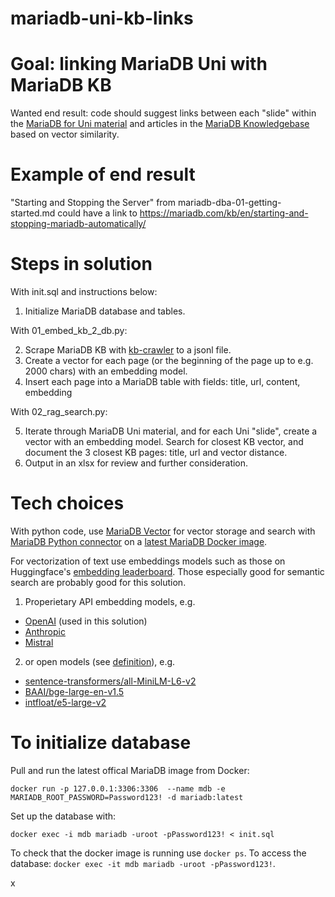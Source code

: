 # mariadb-uni-kb-links

# Goal: linking MariaDB Uni with MariaDB KB
Wanted end result: code should suggest links between each "slide" within the [MariaDB for Uni material](https://github.com/mariadb/mariadb-for-universities) and articles in the [MariaDB Knowledgebase](https://mariadb.com/kb/en/) based on vector similarity.

# Example of end result
"Starting and Stopping the Server" from mariadb-dba-01-getting-started.md	could have a link to https://mariadb.com/kb/en/starting-and-stopping-mariadb-automatically/

# Steps in solution

With init.sql and instructions below:

1. Initialize MariaDB database and tables.

With 01_embed_kb_2_db.py:

2. Scrape MariaDB KB with [kb-crawler](https://github.com/cvicentiu/kb-crawler) to a jsonl file. 
3. Create a vector for each page (or the beginning of the page up to e.g. 2000 chars) with an embedding model. 
4. Insert each page into a  MariaDB table with fields: title, url, content, embedding

With 02_rag_search.py:

5. Iterate through MariaDB Uni material, and for each Uni "slide", create a vector with an embedding model. Search for closest KB vector, and document the 3 closest KB pages: title, url and vector distance.
6. Output in an xlsx for review and further consideration.

# Tech choices 

With python code, use [MariaDB Vector](https://mariadb.com/kb/en/vector-overview/) for vector storage and search with [MariaDB Python connector](https://pypi.org/project/mariadb/) on a [latest MariaDB Docker image](https://hub.docker.com/_/mariadb). 

For vectorization of text use embeddings models such as those on Huggingface's [embedding leaderboard](https://huggingface.co/spaces/mteb/leaderboard). Those especially good for semantic search are probably good for this solution.
1. Properietary API embedding models, e.g. 
- [OpenAI](https://platform.openai.com/docs/guides/embeddings) (used in this solution)
- [Anthropic](https://docs.anthropic.com/en/docs/build-with-claude/embeddings)
- [Mistral](https://docs.mistral.ai/capabilities/embeddings/)
2. or open models (see [definition](https://opensource.org/ai)), e.g.
- [sentence-transformers/all-MiniLM-L6-v2](https://huggingface.co/sentence-transformers/all-MiniLM-L6-v2)
- [BAAI/bge-large-en-v1.5](https://huggingface.co/BAAI/bge-large-en-v1.5)
- [intfloat/e5-large-v2](https://huggingface.co/intfloat/e5-large-v2)


# To initialize database

Pull and run the latest offical MariaDB image from Docker:
```
docker run -p 127.0.0.1:3306:3306  --name mdb -e MARIADB_ROOT_PASSWORD=Password123! -d mariadb:latest
```

Set up the database with:
```
docker exec -i mdb mariadb -uroot -pPassword123! < init.sql
```

To check that the docker image is running use ```docker ps```. To access the database: ```docker exec -it mdb mariadb -uroot -pPassword123!```.

x